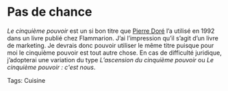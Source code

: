 # Pas de chance

*Le cinquième pouvoir* est un si bon titre que [Pierre Doré](http://www.amazon.fr/gp/product/2080661183/sr=8-6/qid=1156353550/ref=sr_1_6/402-8045808-0112144?ie=UTF8&s=gateway) l’a utilisé en 1992 dans un livre publié chez Flammarion. J’ai l’impression qu’il s’agit d’un livre de marketing. Je devrais donc pouvoir utiliser le même titre puisque pour moi le cinquième pouvoir est tout autre chose. En cas de difficulté juridique, j’adopterai une variation du type *L’ascension du cinquième pouvoir* ou *Le cinquième pouvoir : c'est nous*.

Tags: Cuisine